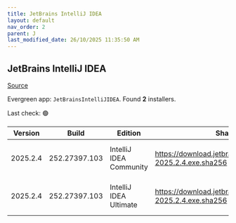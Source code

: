 ```yaml
---
title: JetBrains IntelliJ IDEA
layout: default
nav_order: 2
parent: J
last_modified_date: 26/10/2025 11:35:50 AM
---
```


## JetBrains IntelliJ IDEA

[Source](https://www.jetbrains.com/)

Evergreen app: `JetBrainsIntelliJIDEA`. Found **2** installers.

Last check: 🟢

| Version  | Build         | Edition                 | Sha256                                                         | Date       | Size       | Type | URI                                                                                                                |
| -------- | ------------- | ----------------------- | -------------------------------------------------------------- | ---------- | ---------- | ---- | ------------------------------------------------------------------------------------------------------------------ |
| 2025.2.4 | 252.27397.103 | IntelliJ IDEA Community | https://download.jetbrains.com/idea/ideaIC-2025.2.4.exe.sha256 | 23/10/2025 | 998899520  | exe  | [https://download.jetbrains.com/idea/ideaIC-2025.2.4.exe](https://download.jetbrains.com/idea/ideaIC-2025.2.4.exe) |
| 2025.2.4 | 252.27397.103 | IntelliJ IDEA Ultimate  | https://download.jetbrains.com/idea/ideaIU-2025.2.4.exe.sha256 | 23/10/2025 | 1428948848 | exe  | [https://download.jetbrains.com/idea/ideaIU-2025.2.4.exe](https://download.jetbrains.com/idea/ideaIU-2025.2.4.exe) |
